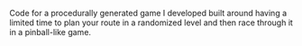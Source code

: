 Code for a procedurally generated game I developed built around having a limited time to plan your route in a randomized level and then race through it in a pinball-like game.
